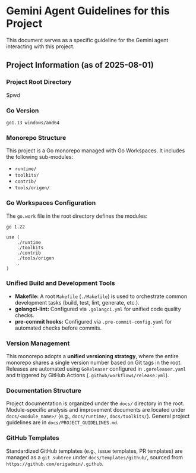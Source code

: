 # Gemini Agent Guidelines for this Project

This document serves as a specific guideline for the Gemini agent interacting with this project.

## Project Information (as of 2025-08-01)

### Project Root Directory
$pwd

### Go Version
`go1.13 windows/amd64`

### Monorepo Structure
This project is a Go monorepo managed with Go Workspaces. It includes the following sub-modules:
*   `runtime/`
*   `toolkits/`
*   `contrib/`
*   `tools/origen/`

### Go Workspaces Configuration
The `go.work` file in the root directory defines the modules:
```
go 1.22

use (
	./runtime
	./toolkits
	./contrib
	./tools/origen
	.
)
```

### Unified Build and Development Tools
*   **Makefile:** A root `Makefile` (`./Makefile`) is used to orchestrate common development tasks (build, test, lint, generate, etc.).
*   **golangci-lint:** Configured via `.golangci.yml` for unified code quality checks.
*   **pre-commit hooks:** Configured via `.pre-commit-config.yaml` for automated checks before commits.

### Version Management
This monorepo adopts a **unified versioning strategy**, where the entire monorepo shares a single version number based on Git tags in the root. Releases are automated using `GoReleaser` configured in `.goreleaser.yaml` and triggered by GitHub Actions (`.github/workflows/release.yml`).

### Documentation Structure
Project documentation is organized under the `docs/` directory in the root. Module-specific analysis and improvement documents are located under `docs/<module_name>/` (e.g., `docs/runtime/`, `docs/toolkits/`). General project guidelines are in `docs/PROJECT_GUIDELINES.md`.

### GitHub Templates
Standardized GitHub templates (e.g., issue templates, PR templates) are managed as a `git subtree` under `docs/templates/github/`, sourced from `https://github.com/origadmin/.github`.